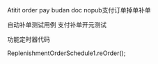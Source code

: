 Atitit order pay budan doc  nopub支付订单掉单补单

自动补单测试用例
支付补单开元测试



功能定时器代码


ReplenishmentOrderSchedule1.reOrder();



